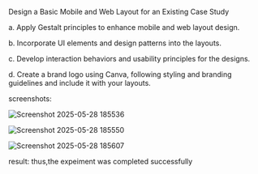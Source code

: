 Design a Basic Mobile and Web Layout for an Existing Case Study

a. Apply Gestalt principles to enhance mobile and web layout design.

b. Incorporate UI elements and design patterns into the layouts.

c. Develop interaction behaviors and usability principles for the designs.

d. Create a brand logo using Canva, following styling and branding guidelines and include it with your layouts.


screenshots:

![Screenshot 2025-05-28 185536](https://github.com/user-attachments/assets/a9f23213-01b7-457e-a47b-fd75cdc6029a)

![Screenshot 2025-05-28 185550](https://github.com/user-attachments/assets/e147a69a-7486-4efe-aa7c-4c8f624fc7de)

![Screenshot 2025-05-28 185607](https://github.com/user-attachments/assets/4b48edf5-1d04-474d-9290-3102b2f58ed8)

result:
thus,the expeiment was completed successfully

